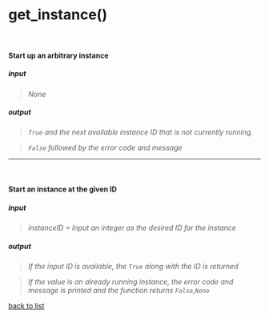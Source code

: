 # **get_instance()**
<br/>

#### Start up an arbitrary instance
##### input
>_None_

##### output
>_`True` and the next available instance ID that is not currently running._   

>_`False` followed by the error code and message_

-----------

<br/>

#### Start an instance at the given ID
##### input
>_instanceID = Input an integer as the desired ID for the instance_

##### output
>_If the input ID is available, the `True` along with the ID is returned_    

>_If the value is an already running instance, the error code and message is printed and the function returns `False`,`None`_

[back to list](../Index.md)
